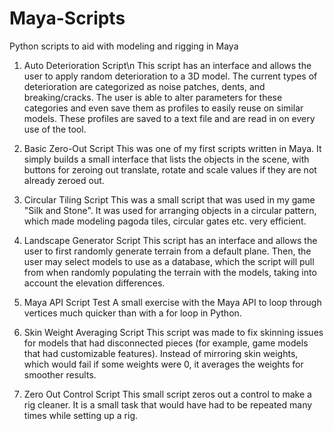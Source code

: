 # Maya-Scripts
Python scripts to aid with modeling and rigging in Maya

1) Auto Deterioration Script\n
This script has an interface and allows the user to apply random deterioration to a 3D model. The current types of deterioration are categorized as noise patches, dents, and breaking/cracks. The user is able to alter parameters for these categories and even save them as profiles to easily reuse on similar models. These profiles are saved to a text file and are read in on every use of the tool.

2) Basic Zero-Out Script
This was one of my first scripts written in Maya. It simply builds a small interface that lists the objects in the scene, with buttons for zeroing out translate, rotate and scale values if they are not already zeroed out.

3) Circular Tiling Script
This was a small script that was used in my game "Silk and Stone". It was used for arranging objects in a circular pattern, which made modeling pagoda tiles, circular gates etc. very efficient. 

4) Landscape Generator Script
This script has an interface and allows the user to first randomly generate terrain from a default plane. Then, the user may select models to use as a database, which the script will pull from when randomly populating the terrain with the models, taking into account the elevation differences. 

5) Maya API Script Test
A small exercise with the Maya API to loop through vertices much quicker than with a for loop in Python.

6) Skin Weight Averaging Script
This script was made to fix skinning issues for models that had disconnected pieces (for example, game models that had customizable features). Instead of mirroring skin weights, which would fail if some weights were 0, it averages the weights for smoother results.

7) Zero Out Control Script
This small script zeros out a control to make a rig cleaner. It is a small task that would have had to be repeated many times while setting up a rig.
